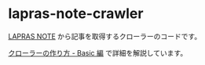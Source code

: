 # lapras-note-crawler
[LAPRAS NOTE](https://note.lapras.com/) から記事を取得するクローラーのコードです。

[クローラーの作り方 - Basic 編](https://qiita.com/Chanmoro/items/e053202a1139ae34ceb3) で詳細を解説しています。
